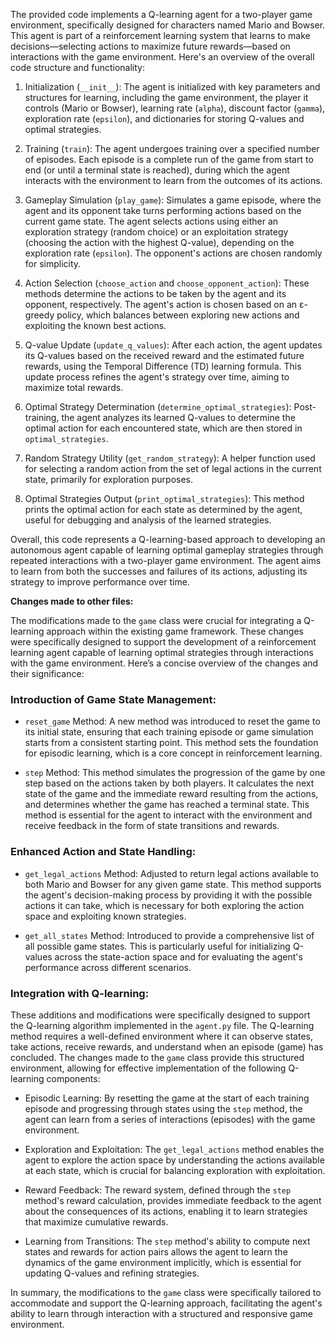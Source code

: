 The provided code implements a Q-learning agent for a two-player game environment, specifically designed for characters named Mario and Bowser. This agent is part of a reinforcement learning system that learns to make decisions—selecting actions to maximize future rewards—based on interactions with the game environment. Here's an overview of the overall code structure and functionality:

1. Initialization (`__init__`): The agent is initialized with key parameters and structures for learning, including the game environment, the player it controls (Mario or Bowser), learning rate (`alpha`), discount factor (`gamma`), exploration rate (`epsilon`), and dictionaries for storing Q-values and optimal strategies.

2. Training (`train`): The agent undergoes training over a specified number of episodes. Each episode is a complete run of the game from start to end (or until a terminal state is reached), during which the agent interacts with the environment to learn from the outcomes of its actions.

3. Gameplay Simulation (`play_game`): Simulates a game episode, where the agent and its opponent take turns performing actions based on the current game state. The agent selects actions using either an exploration strategy (random choice) or an exploitation strategy (choosing the action with the highest Q-value), depending on the exploration rate (`epsilon`). The opponent's actions are chosen randomly for simplicity.

4. Action Selection (`choose_action` and `choose_opponent_action`): These methods determine the actions to be taken by the agent and its opponent, respectively. The agent's action is chosen based on an ε-greedy policy, which balances between exploring new actions and exploiting the known best actions.

5. Q-value Update (`update_q_values`): After each action, the agent updates its Q-values based on the received reward and the estimated future rewards, using the Temporal Difference (TD) learning formula. This update process refines the agent's strategy over time, aiming to maximize total rewards.

6. Optimal Strategy Determination (`determine_optimal_strategies`): Post-training, the agent analyzes its learned Q-values to determine the optimal action for each encountered state, which are then stored in `optimal_strategies`.

7. Random Strategy Utility (`get_random_strategy`): A helper function used for selecting a random action from the set of legal actions in the current state, primarily for exploration purposes.

8. Optimal Strategies Output (`print_optimal_strategies`): This method prints the optimal action for each state as determined by the agent, useful for debugging and analysis of the learned strategies.

Overall, this code represents a Q-learning-based approach to developing an autonomous agent capable of learning optimal gameplay strategies through repeated interactions with a two-player game environment. The agent aims to learn from both the successes and failures of its actions, adjusting its strategy to improve performance over time.

**Changes made to other files:**

The modifications made to the `game` class were crucial for integrating a Q-learning approach within the existing game framework. These changes were specifically designed to support the development of a reinforcement learning agent capable of learning optimal strategies through interactions with the game environment. Here’s a concise overview of the changes and their significance:

### Introduction of Game State Management:
- `reset_game` Method: A new method was introduced to reset the game to its initial state, ensuring that each training episode or game simulation starts from a consistent starting point. This method sets the foundation for episodic learning, which is a core concept in reinforcement learning.

- `step` Method: This method simulates the progression of the game by one step based on the actions taken by both players. It calculates the next state of the game and the immediate reward resulting from the actions, and determines whether the game has reached a terminal state. This method is essential for the agent to interact with the environment and receive feedback in the form of state transitions and rewards.

### Enhanced Action and State Handling:
- `get_legal_actions` Method: Adjusted to return legal actions available to both Mario and Bowser for any given game state. This method supports the agent's decision-making process by providing it with the possible actions it can take, which is necessary for both exploring the action space and exploiting known strategies.

- `get_all_states` Method: Introduced to provide a comprehensive list of all possible game states. This is particularly useful for initializing Q-values across the state-action space and for evaluating the agent's performance across different scenarios.

### Integration with Q-learning:
These additions and modifications were specifically designed to support the Q-learning algorithm implemented in the `agent.py` file. The Q-learning method requires a well-defined environment where it can observe states, take actions, receive rewards, and understand when an episode (game) has concluded. The changes made to the `game` class provide this structured environment, allowing for effective implementation of the following Q-learning components:

- Episodic Learning: By resetting the game at the start of each training episode and progressing through states using the `step` method, the agent can learn from a series of interactions (episodes) with the game environment.

- Exploration and Exploitation: The `get_legal_actions` method enables the agent to explore the action space by understanding the actions available at each state, which is crucial for balancing exploration with exploitation.

- Reward Feedback: The reward system, defined through the `step` method's reward calculation, provides immediate feedback to the agent about the consequences of its actions, enabling it to learn strategies that maximize cumulative rewards.

- Learning from Transitions: The `step` method's ability to compute next states and rewards for action pairs allows the agent to learn the dynamics of the game environment implicitly, which is essential for updating Q-values and refining strategies.

In summary, the modifications to the `game` class were specifically tailored to accommodate and support the Q-learning approach, facilitating the agent's ability to learn through interaction with a structured and responsive game environment.
